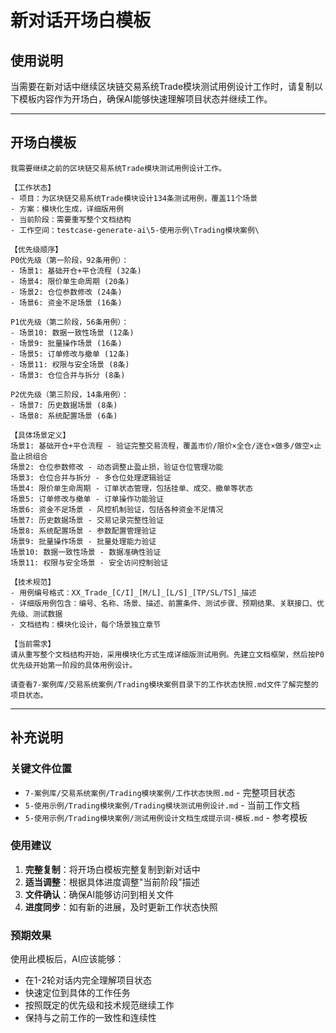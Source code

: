 # 新对话开场白模板

## 使用说明
当需要在新对话中继续区块链交易系统Trade模块测试用例设计工作时，请复制以下模板内容作为开场白，确保AI能够快速理解项目状态并继续工作。

---

## 开场白模板

```
我需要继续之前的区块链交易系统Trade模块测试用例设计工作。

【工作状态】
- 项目：为区块链交易系统Trade模块设计134条测试用例，覆盖11个场景
- 方案：模块化生成，详细版用例
- 当前阶段：需要重写整个文档结构
- 工作空间：testcase-generate-ai\5-使用示例\Trading模块案例\

【优先级顺序】
P0优先级（第一阶段，92条用例）：
- 场景1: 基础开仓+平仓流程 (32条)
- 场景4: 限价单生命周期 (20条)  
- 场景2: 仓位参数修改 (24条)
- 场景6: 资金不足场景 (16条)

P1优先级（第二阶段，56条用例）：
- 场景10: 数据一致性场景 (12条)
- 场景9: 批量操作场景 (16条)
- 场景5: 订单修改与撤单 (12条)
- 场景11: 权限与安全场景 (8条)
- 场景3: 仓位合并与拆分 (8条)

P2优先级（第三阶段，14条用例）：
- 场景7: 历史数据场景 (8条)
- 场景8: 系统配置场景 (6条)

【具体场景定义】
场景1: 基础开仓+平仓流程 - 验证完整交易流程，覆盖市价/限价×全仓/逐仓×做多/做空×止盈止损组合
场景2: 仓位参数修改 - 动态调整止盈止损，验证仓位管理功能
场景3: 仓位合并与拆分 - 多仓位处理逻辑验证
场景4: 限价单生命周期 - 订单状态管理，包括挂单、成交、撤单等状态
场景5: 订单修改与撤单 - 订单操作功能验证
场景6: 资金不足场景 - 风控机制验证，包括各种资金不足情况
场景7: 历史数据场景 - 交易记录完整性验证
场景8: 系统配置场景 - 参数配置管理验证
场景9: 批量操作场景 - 批量处理能力验证
场景10: 数据一致性场景 - 数据准确性验证
场景11: 权限与安全场景 - 安全访问控制验证

【技术规范】
- 用例编号格式：XX_Trade_[C/I]_[M/L]_[L/S]_[TP/SL/TS]_描述
- 详细版用例包含：编号、名称、场景、描述、前置条件、测试步骤、预期结果、关联接口、优先级、测试数据
- 文档结构：模块化设计，每个场景独立章节

【当前需求】
请从重写整个文档结构开始，采用模块化方式生成详细版测试用例。先建立文档框架，然后按P0优先级开始第一阶段的具体用例设计。

请查看7-案例库/交易系统案例/Trading模块案例目录下的工作状态快照.md文件了解完整的项目状态。
```

---

## 补充说明

### 关键文件位置
- `7-案例库/交易系统案例/Trading模块案例/工作状态快照.md` - 完整项目状态
- `5-使用示例/Trading模块案例/Trading模块测试用例设计.md` - 当前工作文档
- `5-使用示例/Trading模块案例/测试用例设计文档生成提示词-模板.md` - 参考模板

### 使用建议
1. **完整复制**：将开场白模板完整复制到新对话中
2. **适当调整**：根据具体进度调整"当前阶段"描述
3. **文件确认**：确保AI能够访问到相关文件
4. **进度同步**：如有新的进展，及时更新工作状态快照

### 预期效果
使用此模板后，AI应该能够：
- 在1-2轮对话内完全理解项目状态
- 快速定位到具体的工作任务
- 按照既定的优先级和技术规范继续工作
- 保持与之前工作的一致性和连续性
